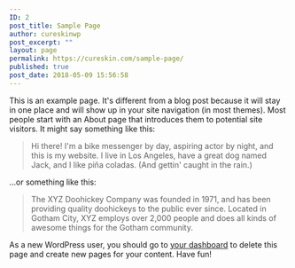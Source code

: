 ```yaml
---
ID: 2
post_title: Sample Page
author: cureskinwp
post_excerpt: ""
layout: page
permalink: https://cureskin.com/sample-page/
published: true
post_date: 2018-05-09 15:56:58
---
```

This is an example page. It's different from a blog post because it will stay in one place and will show up in your site navigation (in most themes). Most people start with an About page that introduces them to potential site visitors. It might say something like this:

<blockquote>Hi there! I'm a bike messenger by day, aspiring actor by night, and this is my website. I live in Los Angeles, have a great dog named Jack, and I like pi&#241;a coladas. (And gettin' caught in the rain.)</blockquote>

...or something like this:

<blockquote>The XYZ Doohickey Company was founded in 1971, and has been providing quality doohickeys to the public ever since. Located in Gotham City, XYZ employs over 2,000 people and does all kinds of awesome things for the Gotham community.</blockquote>

As a new WordPress user, you should go to <a href="http://cureskin.com/wp-admin/">your dashboard</a> to delete this page and create new pages for your content. Have fun!